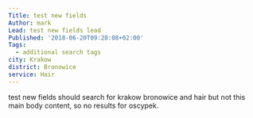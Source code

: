```yaml
---
Title: test new fields
Author: mark
Lead: test new fields lead
Published: '2018-06-20T09:28:08+02:00'
Tags:
  - additional search tags
city: Krakow
district: Bronowice
service: Hair
---
```

test new fields should search for krakow bronowice and hair but not this main body content, so no results for oscypek.
